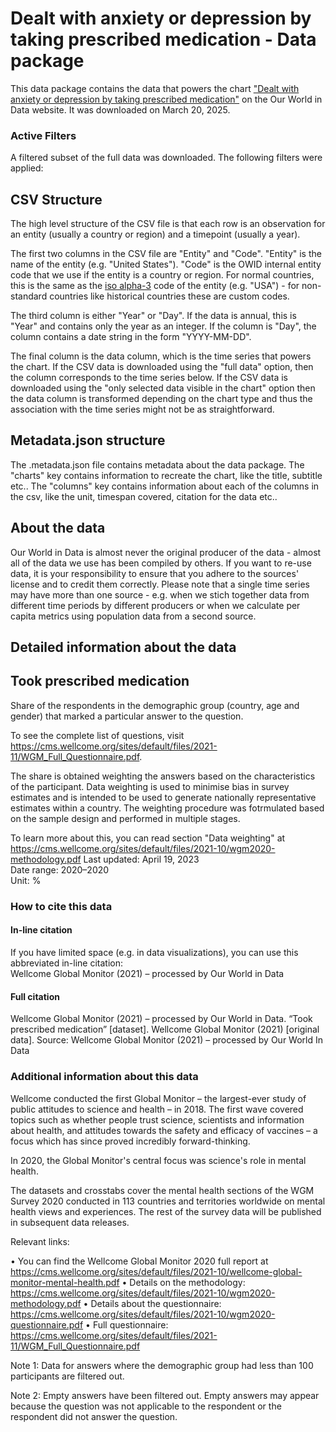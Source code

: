 # Dealt with anxiety or depression by taking prescribed medication - Data package

This data package contains the data that powers the chart ["Dealt with anxiety or depression by taking prescribed medication"](https://ourworldindata.org/grapher/dealt-with-anxiety-depression-took-prescribed-medication?v=1&csvType=full&useColumnShortNames=false) on the Our World in Data website. It was downloaded on March 20, 2025.

### Active Filters

A filtered subset of the full data was downloaded. The following filters were applied:

## CSV Structure

The high level structure of the CSV file is that each row is an observation for an entity (usually a country or region) and a timepoint (usually a year).

The first two columns in the CSV file are "Entity" and "Code". "Entity" is the name of the entity (e.g. "United States"). "Code" is the OWID internal entity code that we use if the entity is a country or region. For normal countries, this is the same as the [iso alpha-3](https://en.wikipedia.org/wiki/ISO_3166-1_alpha-3) code of the entity (e.g. "USA") - for non-standard countries like historical countries these are custom codes.

The third column is either "Year" or "Day". If the data is annual, this is "Year" and contains only the year as an integer. If the column is "Day", the column contains a date string in the form "YYYY-MM-DD".

The final column is the data column, which is the time series that powers the chart. If the CSV data is downloaded using the "full data" option, then the column corresponds to the time series below. If the CSV data is downloaded using the "only selected data visible in the chart" option then the data column is transformed depending on the chart type and thus the association with the time series might not be as straightforward.

## Metadata.json structure

The .metadata.json file contains metadata about the data package. The "charts" key contains information to recreate the chart, like the title, subtitle etc.. The "columns" key contains information about each of the columns in the csv, like the unit, timespan covered, citation for the data etc..

## About the data

Our World in Data is almost never the original producer of the data - almost all of the data we use has been compiled by others. If you want to re-use data, it is your responsibility to ensure that you adhere to the sources' license and to credit them correctly. Please note that a single time series may have more than one source - e.g. when we stich together data from different time periods by different producers or when we calculate per capita metrics using population data from a second source.

## Detailed information about the data


## Took prescribed medication
Share of the respondents in the demographic group (country, age and gender) that marked a particular answer to the question.

To see the complete list of questions, visit https://cms.wellcome.org/sites/default/files/2021-11/WGM_Full_Questionnaire.pdf.

The share is obtained weighting the answers based on the characteristics of the participant. Data weighting is used to minimise bias in survey estimates and is intended to be used to generate nationally representative estimates within a country. The weighting procedure was fotrmulated based on the sample design and performed in multiple stages.

To learn more about this, you can read section "Data weighting" at https://cms.wellcome.org/sites/default/files/2021-10/wgm2020-methodology.pdf
Last updated: April 19, 2023  
Date range: 2020–2020  
Unit: %  


### How to cite this data

#### In-line citation
If you have limited space (e.g. in data visualizations), you can use this abbreviated in-line citation:  
Wellcome Global Monitor (2021) – processed by Our World in Data

#### Full citation
Wellcome Global Monitor (2021) – processed by Our World in Data. “Took prescribed medication” [dataset]. Wellcome Global Monitor (2021) [original data].
Source: Wellcome Global Monitor (2021) – processed by Our World In Data

### Additional information about this data
Wellcome conducted the first Global Monitor – the largest-ever study of public attitudes to science and health – in 2018. The first wave covered topics such as whether people trust science, scientists and information about health, and attitudes towards the safety and efficacy of vaccines – a focus which has since proved incredibly forward-thinking.

In 2020, the Global Monitor's central focus was science's role in mental health.

The datasets and crosstabs cover the mental health sections of the WGM Survey 2020 conducted in 113 countries and territories worldwide on mental health views and experiences. The rest of the survey data will be published in subsequent data releases.


Relevant links:

• You can find the Wellcome Global Monitor 2020 full report at https://cms.wellcome.org/sites/default/files/2021-10/wellcome-global-monitor-mental-health.pdf
• Details on the methodology: https://cms.wellcome.org/sites/default/files/2021-10/wgm2020-methodology.pdf
• Details about the questionnaire: https://cms.wellcome.org/sites/default/files/2021-10/wgm2020-questionnaire.pdf
• Full questionnaire: https://cms.wellcome.org/sites/default/files/2021-11/WGM_Full_Questionnaire.pdf


Note 1: Data for answers where the demographic group had less than 100 participants are filtered out.

Note 2: Empty answers have been filtered out. Empty answers may appear because the question was not applicable to the respondent or the respondent did not answer the question.


    